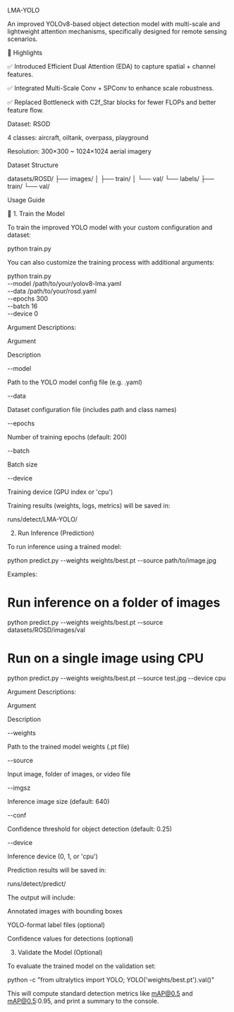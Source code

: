 LMA-YOLO 

An improved YOLOv8-based object detection model with multi-scale and lightweight attention mechanisms, specifically designed for remote sensing scenarios.

🔧 Highlights

✅ Introduced Efficient Dual Attention (EDA) to capture spatial + channel features.

✅ Integrated Multi-Scale Conv + SPConv to enhance scale robustness.

✅ Replaced Bottleneck with C2f_Star blocks for fewer FLOPs and better feature flow.

 Dataset: RSOD

4 classes: aircraft, oiltank, overpass, playground

Resolution: 300×300 ~ 1024×1024 aerial imagery

 Dataset Structure

datasets/ROSD/
├── images/
│   ├── train/
│   └── val/
└── labels/
    ├── train/
    └── val/

 Usage Guide

🔧 1. Train the Model

To train the improved YOLO model with your custom configuration and dataset:

python train.py

You can also customize the training process with additional arguments:

python train.py \
    --model /path/to/your/yolov8-lma.yaml \
    --data /path/to/your/rosd.yaml \
    --epochs 300 \
    --batch 16 \
    --device 0

 Argument Descriptions:

Argument

Description

--model

Path to the YOLO model config file (e.g. .yaml)

--data

Dataset configuration file (includes path and class names)

--epochs

Number of training epochs (default: 200)

--batch

Batch size

--device

Training device (GPU index or 'cpu')

Training results (weights, logs, metrics) will be saved in:

runs/detect/LMA-YOLO/

 2. Run Inference (Prediction)

To run inference using a trained model:

python predict.py --weights weights/best.pt --source path/to/image.jpg

 Examples:

# Run inference on a folder of images
python predict.py --weights weights/best.pt --source datasets/ROSD/images/val

# Run on a single image using CPU
python predict.py --weights weights/best.pt --source test.jpg --device cpu

 Argument Descriptions:

Argument

Description

--weights

Path to the trained model weights (.pt file)

--source

Input image, folder of images, or video file

--imgsz

Inference image size (default: 640)

--conf

Confidence threshold for object detection (default: 0.25)

--device

Inference device (0, 1, or 'cpu')

Prediction results will be saved in:

runs/detect/predict/

The output will include:

Annotated images with bounding boxes

YOLO-format label files (optional)

Confidence values for detections (optional)

 3. Validate the Model (Optional)

To evaluate the trained model on the validation set:

python -c "from ultralytics import YOLO; YOLO('weights/best.pt').val()"

This will compute standard detection metrics like mAP@0.5 and mAP@0.5:0.95, and print a summary to the console.
